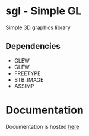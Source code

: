# sgl - Simple GL
Simple 3D graphics library

## Dependencies
- GLEW
- GLFW
- FREETYPE
- STB_IMAGE
- ASSIMP

# Documentation
Documentation is hosted [here](https://jcsq6.github.io/sgl/)

